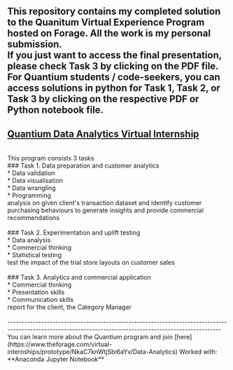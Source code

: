 This repository contains my completed solution to the Quanitum Virtual Experience Program hosted on Forage. All the work is my personal submission.<br>
If you just want to access the final presentation, please check Task 3 by clicking on the PDF file.<br>
For Quantium students / code-seekers, you can access solutions in python for Task 1, Task 2, or Task 3 by clicking on the respective PDF or Python notebook file.
----------------------------------------------------------------------------------------------------------------------------------------------------

## [Quantium Data Analytics Virtual Internship](https://www.theforage.com/virtual-internships/prototype/NkaC7knWtjSbi6aYv/Data%20Analytics%20Virtual%20Experience%20Program#lp)
<br>
This program consists 3 tasks <br>
### Task 1. Data preparation and customer analytics <br>
* Data validation<br>
* Data visualisation<br>
* Data wrangling<br>
* Programming<br>
analysis on given client's transaction dataset and identify customer purchasing behaviours to generate insights and provide commercial recommendations<br><br>
### Task 2. Experimentation and uplift testing<br>
* Data analysis<br>
* Commercial thinking<br>
* Statistical testing<br>
test the impact of the trial store layouts on customer sales<br><br>
### Task 3. Analytics and commercial application<br>
* Commercial thinking<br>
* Presentation skills<br>
* Communication skills<br>
report for the client, the Category Manager<br><br>
----------------------------------------------------------------------------------------------------------------------------------------------------------               
You can learn more about the Quantium program and join [here](https://www.theforage.com/virtual-internships/prototype/NkaC7knWtjSbi6aYv/Data-Analytics)
Worked with: **Anaconda Jupyter Notebook**


